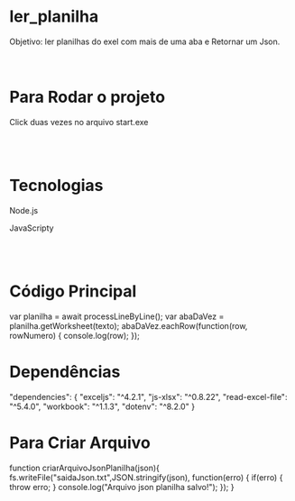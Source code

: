 # ler_planilha
Objetivo: ler planilhas do exel com mais de uma aba e Retornar um Json.
</br></br></br>
<h1>Para Rodar o projeto</h1>
<p>Click duas vezes no arquivo start.exe</p>
</br></br>
<h1>Tecnologias</h1>
<p>Node.js</p>
<p>JavaScripty</p>
</br></br>
<h1>Código Principal</h1>
    var planilha = await processLineByLine();
    var abaDaVez = planilha.getWorksheet(texto);
    abaDaVez.eachRow(function(row, rowNumero) {
      console.log(row);
    });
</br>
<h1>Dependências</h1>
  "dependencies": {
    "exceljs": "^4.2.1",
    "js-xlsx": "^0.8.22",
    "read-excel-file": "^5.4.0",
    "workbook": "^1.1.3",
    "dotenv": "^8.2.0"
  }
</br>
<h1>Para Criar Arquivo</h1>
  function criarArquivoJsonPlanilha(json){
    fs.writeFile("saidaJson.txt",JSON.stringify(json), function(erro) {
      if(erro) {
          throw erro;
      }
      console.log("Arquivo json planilha salvo!");
    }); 
  }